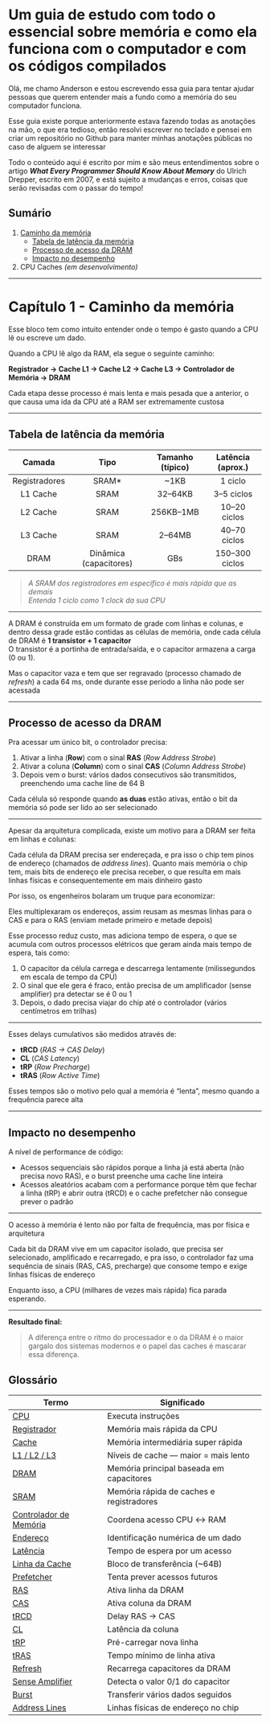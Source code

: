 # Um guia de estudo com todo o essencial sobre memória e como ela funciona com o computador e com os códigos compilados

Olá, me chamo Anderson e estou escrevendo essa guia para tentar ajudar pessoas que querem entender mais a fundo como a memória do seu computador funciona.

Esse guia existe porque anteriormente estava fazendo todas as anotações na mão, o que era tedioso, então resolvi escrever no teclado e pensei em criar um repositório no Github para manter minhas anotações públicas no caso de alguem se interessar

Todo o conteúdo aqui é escrito por mim e são meus entendimentos sobre o artigo **_What Every Programmer Should Know About Memory_** do Ulrich Drepper, escrito em 2007, e está sujeito a mudanças e erros, coisas que serão revisadas com o passar do tempo!

## Sumário
1. [Caminho da memória](#capítulo-1---caminho-da-memória)
   - [Tabela de latência da memória](#tabela-de-latência-da-memória)
   - [Processo de acesso da DRAM](#processo-de-acesso-da-dram)
   - [Impacto no desempenho](#impacto-no-desempenho)
2. CPU Caches *(em desenvolvimento)*

---

# Capítulo 1 - Caminho da memória

Esse bloco tem como intuito entender onde o tempo é gasto quando a CPU lê ou escreve um dado.

Quando a CPU lê algo da RAM, ela segue o seguinte caminho:

**Registrador → Cache L1 → Cache L2 → Cache L3 → Controlador de Memória → DRAM**

Cada etapa desse processo é mais lenta e mais pesada que a anterior, o que causa uma ida da CPU até a RAM ser extremamente custosa

---

## Tabela de latência da memória

| Camada         | Tipo                      | Tamanho (típico) | Latência (aprox.) |
|:--------------:|:-------------------------:|:----------------:|:----------------:|
| Registradores  | SRAM*                     | ~1KB             | 1 ciclo |
| L1 Cache       | SRAM                      | 32–64KB          | 3–5 ciclos |
| L2 Cache       | SRAM                      | 256KB–1MB        | 10–20 ciclos |
| L3 Cache       | SRAM                      | 2–64MB           | 40–70 ciclos |
| DRAM           | Dinâmica (capacitores)    | GBs              | 150–300 ciclos |

> *A SRAM dos registradores em específico é mais rápida que as demais*  
> *Entenda 1 ciclo como 1 clock da sua CPU*

---

A DRAM é construída em um formato de grade com linhas e colunas, e dentro dessa grade estão contidas as células de memória, onde cada célula de DRAM é **1 transistor + 1 capacitor**  
O transistor é a portinha de entrada/saída, e o capacitor armazena a carga (0 ou 1).

Mas o capacitor vaza e tem que ser regravado (processo chamado de _refresh_) a cada 64 ms, onde durante esse periodo a linha não pode ser acessada

---

## Processo de acesso da DRAM

Pra acessar um único bit, o controlador precisa:

1. Ativar a linha (**Row**) com o sinal **RAS** (*Row Address Strobe*)
2. Ativar a coluna (**Column**) com o sinal **CAS** (*Column Address Strobe*)
3. Depois vem o burst: vários dados consecutivos são transmitidos, preenchendo uma cache line de 64 B

Cada célula só responde quando **as duas** estão ativas, então o bit da memória só pode ser lido ao ser selecionado

---

Apesar da arquitetura complicada, existe um motivo para a DRAM ser feita em linhas e colunas:

Cada célula da DRAM precisa ser endereçada, e pra isso o chip tem pinos de endereço (chamados de *address lines*). Quanto mais memória o chip tem, mais bits de endereço ele precisa receber, o que resulta em mais linhas físicas e consequentemente em mais dinheiro gasto

Por isso, os engenheiros bolaram um truque para economizar:

Eles multiplexaram os endereços, assim reusam as mesmas linhas para o CAS e para o RAS (enviam metade primeiro e metade depois)

Esse processo reduz custo, mas adiciona tempo de espera, o que se acumula com outros processos elétricos que geram ainda mais tempo de espera, tais como:

1. O capacitor da célula carrega e descarrega lentamente (milissegundos em escala de tempo da CPU)
2. O sinal que ele gera é fraco, então precisa de um amplificador (sense amplifier) pra detectar se é 0 ou 1
3. Depois, o dado precisa viajar do chip até o controlador (vários centímetros em trilhas)

---

Esses delays cumulativos são medidos através de:

- **tRCD** (*RAS → CAS Delay*)
- **CL** (*CAS Latency*)
- **tRP** (*Row Precharge*)
- **tRAS** (*Row Active Time*)

Esses tempos são o motivo pelo qual a memória é “lenta”, mesmo quando a frequência parece alta

---

## Impacto no desempenho

A nível de performance de código:

- Acessos sequenciais são rápidos porque a linha já está aberta (não precisa novo RAS), e o burst preenche uma cache line inteira
- Acessos aleatórios acabam com a performance porque têm que fechar a linha (tRP) e abrir outra (tRCD) e o cache prefetcher não consegue prever o padrão

---

O acesso à memória é lento não por falta de frequência, mas por física e arquitetura

Cada bit da DRAM vive em um capacitor isolado, que precisa ser selecionado, amplificado e recarregado, e pra isso, o controlador faz uma sequência de sinais (RAS, CAS, precharge) que consome tempo e exige linhas físicas de endereço

Enquanto isso, a CPU (milhares de vezes mais rápida) fica parada esperando.

---

**Resultado final:**
> A diferença entre o ritmo do processador e o da DRAM é o maior gargalo dos sistemas modernos e o papel das caches é mascarar essa diferença.










## Glossário
| Termo | Significado |
|------|-------------|
| [CPU](#cpu) | Executa instruções |
| [Registrador](#registrador) | Memória mais rápida da CPU |
| [Cache](#cache) | Memória intermediária super rápida |
| [L1 / L2 / L3](#l1--l2--l3) | Níveis de cache — maior = mais lento |
| [DRAM](#dram) | Memória principal baseada em capacitores |
| [SRAM](#sram) | Memória rápida de caches e registradores |
| [Controlador de Memória](#controlador-de-memória) | Coordena acesso CPU ↔ RAM |
| [Endereço](#endereço) | Identificação numérica de um dado |
| [Latência](#latência) | Tempo de espera por um acesso |
| [Linha da Cache](#linha-da-cache) | Bloco de transferência (~64B) |
| [Prefetcher](#prefetcher) | Tenta prever acessos futuros |
| [RAS](#ras-row-address-strobe) | Ativa linha da DRAM |
| [CAS](#cas-column-address-strobe) | Ativa coluna da DRAM |
| [tRCD](#trcd) | Delay RAS → CAS |
| [CL](#cl-cas-latency) | Latência da coluna |
| [tRP](#trp) | Pré-carregar nova linha |
| [tRAS](#tras) | Tempo mínimo de linha ativa |
| [Refresh](#refresh) | Recarrega capacitores da DRAM |
| [Sense Amplifier](#sense-amplifier) | Detecta o valor 0/1 do capacitor |
| [Burst](#burst) | Transferir vários dados seguidos |
| [Address Lines](#address-lines) | Linhas físicas de endereço no chip |
